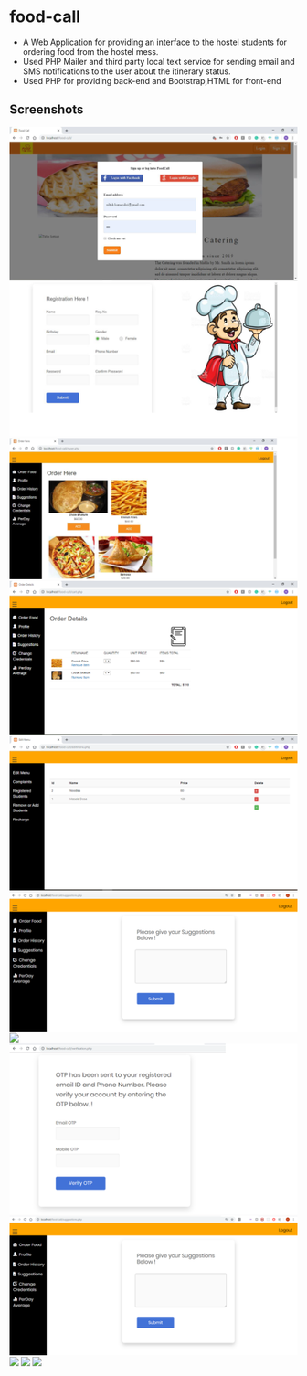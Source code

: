 # food-call

- A Web Application for providing an interface to
the hostel students for ordering food from the hostel mess.
- Used PHP Mailer and third party local text service for sending email and
SMS notifications to the user about the itinerary status. 
- Used PHP for providing back-end and Bootstrap,HTML for front-end

## Screenshots
![](Images/Login.png)
![](Images/Registration.png)
![](Images/OrderFood.png)
![](Images/OrderDetails.png)
![](Images/EditMenu.png)
![](Images/Suggestions.png)
![](Images/Complains.png)
![](Images/OTPVerification.png)
![](Images/OTPThroughMail.png)
![](Images/OTPValidation.png)
![](Images/Students.png)
![](Images/UpdateCredentials.png)
